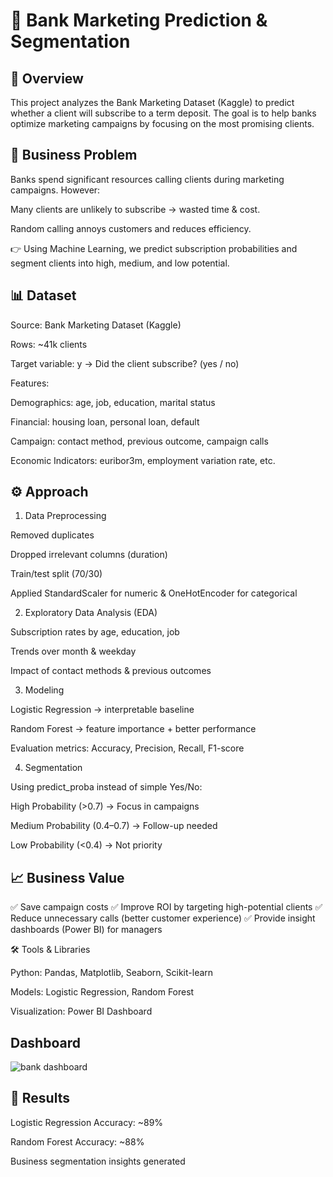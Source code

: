 # 📌 Bank Marketing Prediction & Segmentation
## 📖 Overview

This project analyzes the Bank Marketing Dataset (Kaggle) to predict whether a client will subscribe to a term deposit.
The goal is to help banks optimize marketing campaigns by focusing on the most promising clients.

## 🎯 Business Problem

Banks spend significant resources calling clients during marketing campaigns.
However:

Many clients are unlikely to subscribe → wasted time & cost.

Random calling annoys customers and reduces efficiency.

👉 Using Machine Learning, we predict subscription probabilities and segment clients into high, medium, and low potential.

## 📊 Dataset

Source: Bank Marketing Dataset (Kaggle)

Rows: ~41k clients

Target variable: y → Did the client subscribe? (yes / no)

Features:

Demographics: age, job, education, marital status

Financial: housing loan, personal loan, default

Campaign: contact method, previous outcome, campaign calls

Economic Indicators: euribor3m, employment variation rate, etc.

## ⚙️ Approach
1. Data Preprocessing

Removed duplicates

Dropped irrelevant columns (duration)

Train/test split (70/30)

Applied StandardScaler for numeric & OneHotEncoder for categorical

2. Exploratory Data Analysis (EDA)

Subscription rates by age, education, job

Trends over month & weekday

Impact of contact methods & previous outcomes

3. Modeling

Logistic Regression → interpretable baseline

Random Forest → feature importance + better performance

Evaluation metrics: Accuracy, Precision, Recall, F1-score

4. Segmentation

Using predict_proba instead of simple Yes/No:

High Probability (>0.7) → Focus in campaigns

Medium Probability (0.4–0.7) → Follow-up needed

Low Probability (<0.4) → Not priority

## 📈 Business Value

✅ Save campaign costs
✅ Improve ROI by targeting high-potential clients
✅ Reduce unnecessary calls (better customer experience)
✅ Provide insight dashboards (Power BI) for managers

🛠️ Tools & Libraries

Python: Pandas, Matplotlib, Seaborn, Scikit-learn

Models: Logistic Regression, Random Forest

Visualization: Power BI Dashboard

## Dashboard

![bank dashboard](https://github.com/user-attachments/assets/aae3ffc6-0158-4d86-98f1-fb9c6ad8ec50)

## 📌 Results

Logistic Regression Accuracy: ~89%

Random Forest Accuracy: ~88%

Business segmentation insights generated
